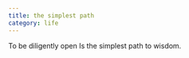 ```yaml
---
title: the simplest path
category: life
---
```


To be diligently open
Is the simplest path
to wisdom.
